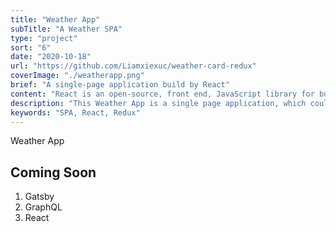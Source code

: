 ```yaml
---
title: "Weather App"
subTitle: "A Weather SPA"
type: "project"
sort: "6"
date: "2020-10-18"
url: "https://github.com/Liamxiexuc/weather-card-redux"
coverImage: "./weatherapp.png"
brief: "A single-page application build by React"
content: "React is an open-source, front end, JavaScript library for building user interfaces or UI components. It is maintained by Facebook and a community of individual developers and companies. React can be used as a base in the development of single-page or mobile applications. "
description: "This Weather App is a single page application, which could search differents location and get their weather information. Used CSS3, Sass, HTML5, JavaScript, React.js, Redux, Responsive design for front-end development. Use free weather API from OpenWeatherMap. "
keywords: "SPA, React, Redux"
---
```


Weather App

## Coming Soon

1. Gatsby
2. GraphQL
3. React